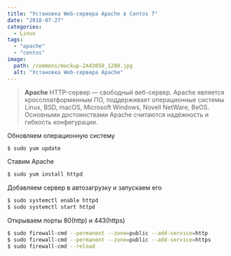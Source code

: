 ```yaml
---
title: "Установка Web-сервера Apache в Centos 7"
date: "2018-07-27"
categories: 
  - Linux
tags: 
  - "apache"
  - "centos"
image:
  path: /commons/mockup-2443050_1280.jpg
  alt: "Установка Web-сервера Apache"
---
```


> **Apache** HTTP-сервер — свободный веб-сервер. Apache является кроссплатформенным ПО, поддерживает операционные системы Linux, BSD, macOS, Microsoft Windows, Novell NetWare, BeOS. Основными достоинствами Apache считаются надёжность и гибкость конфигурации.

Обновляем операционную систему

```sh
$ sudo yum update
```

Ставим Apache

```sh
$ sudo yum install httpd
```

Добавляем сервер в автозагрузку и запускаем его

```sh
$ sudo systemctl enable httpd
$ sudo systemctl start httpd
```

Открываем порты 80(http) и 443(https)

```sh
$ sudo firewall-cmd --permanent --zone=public --add-service=http
$ sudo firewall-cmd --permanent --zone=public --add-service=https
$ sudo firewall-cmd --reload
```